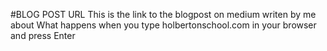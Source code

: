 #BLOG POST URL
This is the link to the blogpost on medium writen by me about
What happens when you type holbertonschool.com in your browser and press Enter